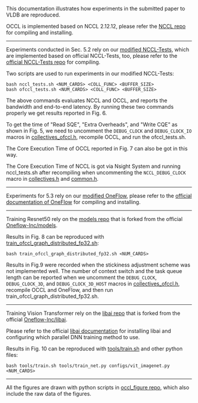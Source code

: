 This documentation illustrates how experiments in the submitted paper to VLDB are reproduced.

OCCL is implemented based on NCCL 2.12.12, please refer the [NCCL repo](https://github.com/NVIDIA/nccl) for compiling and installing. 

---

Experiments conducted in Sec. 5.2 rely on our [modified NCCL-Tests](https://github.com/Panlichen/nccl-tests), which are implemented based on official NCCL-Tests, too, please refer to the [official NCCL-Tests repo](https://github.com/NVIDIA/nccl-tests)  for compiling.

Two scripts are used to run experiments in our modified NCCL-Tests:

```shell
bash nccl_tests.sh <NUM_CARDS> <COLL_FUNC> <BUFFER_SIZE>
bash ofccl_tests.sh <NUM_CARDS> <COLL_FUNC> <BUFFER_SIZE>
```

The above commands evaluates NCCL and OCCL, and reports the bandwidth and end-to-end latency. By running these two commands properly we get results reported in Fig. 6.

To get the time of "Read SQE", "Extra Overheads", and "Write CQE" as shown in Fig. 5, we need to uncomment the `DEBUG_CLOCK` and `DEBUG_CLOCK_IO` macros in [collectives_ofccl.h](/src/include/collectives_ofccl.h), recompile OCCL, and run the ofccl_tests.sh. 

The Core Execution Time of OCCL reported in Fig. 7 can also be got in this way. 

The Core Execution Time of NCCL is got via Nsight System and running nccl_tests.sh after recompiling when uncommenting the `NCCL_DEBUG_CLOCK` macro in [collectives.h](/src/include/collectives.h) and [common.h](https://github.com/Panlichen/nccl-tests/blob/master/src/common.h).

----

Experiments for 5.3 rely on our [modified OneFlow](https://github.com/Oneflow-Inc/oneflow/tree/ofccl_dev), please refer to the [official documentation of OneFlow](https://github.com/Oneflow-Inc/oneflow) for compiling and installing.

---

Training Resnet50 rely on the [models repo](https://github.com/Panlichen/models) that is forked from the official [Oneflow-Inc/models](https://github.com/Oneflow-Inc/models). 

Results in Fig. 8 can be reproduced with [train_ofccl_graph_distributed_fp32.sh](https://github.com/Panlichen/models/blob/test_ofccl/Vision/classification/image/resnet50/examples/train_ofccl_graph_distributed_fp32.sh):

```shell
bash train_ofccl_graph_distributed_fp32.sh <NUM_CARDS>
```

Results in Fig.9 were recorded when the stickiness adjustment scheme was not implemented well. The number of context switch and the task queue length can be reported when we uncomment the `DEBUG_CLOCK`, `DEBUG_CLOCK_3D`, and `DEBUG_CLOCK_3D_HOST` macros in [collectives_ofccl.h](/src/include/collectives_ofccl.h), recompile OCCL and OneFlow, and then run train_ofccl_graph_distributed_fp32.sh.

----

Training Vision Transformer rely on the [libai repo](https://github.com/Panlichen/libai) that is forked from the official [Oneflow-Inc/libai](https://github.com/Oneflow-Inc/libai).

Please refer to the official [libai documentation](https://libai.readthedocs.io/en/latest/index.html) for installing libai and configuring which parallel DNN training method to use.

Results in Fig. 10 can be reproduced with [tools/train.sh](https://github.com/Panlichen/libai/blob/main/tools/train.sh) and other python files:

```shell
bash tools/train.sh tools/train_net.py configs/vit_imagenet.py <NUM_CARDS>
```

---

All the figures are drawn with python scripts in [occl_figure repo](https://github.com/Panlichen/occl_figure), which also include the raw data of the figures.
